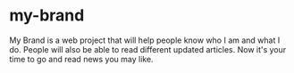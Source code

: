 # my-brand

My Brand is a web project that will help people know who I am and what I do.
People will also be able to read different updated articles. Now it's your time to go and read news you may like.
